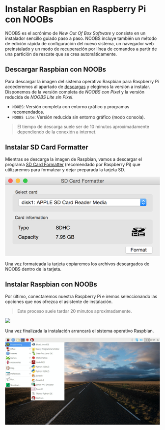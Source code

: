 # Instalar Raspbian en Raspberry Pi con NOOBs

NOOBS es el acrónimo de *New Out Of Box Software* y consiste en un instalador sencillo guiado paso a paso. NOOBS incluye también un método de edición rápida de configuración del nuevo sistema, un navegador web preinstalado y un modo de recuperación por línea de comandos a partir de una partición de rescate que se crea automáticamente.

## Descargar Raspbian con NOOBs

Para descargar la imagen del sistema operativo Raspbian para Raspberry Pi accederemos al apartado de [descargas](https://www.raspberrypi.org/downloads/noobs/) y elegimos la versión a instalar. Disponemos de la versión completa de *NOOBS con Pixel* y la versión reducida de *NOOBS Lite sin Pixel*.

- `NOOBS`: Versión completa con entorno gráfico y programas recomendados.
- `NOOBS Lite`: Versión reducida sin entorno gráfico (modo consola).

> El tiempo de descarga suele ser de 10 minutos aproximadamente dependiendo de la conexión a internet.

## Instalar SD Card Formatter

Mientras se descarga la imagen de Raspbian, vamos a descargar el programa [SD Card Formatter](https://www.sdcard.org/downloads/index.html) (recomendado por Raspberry Pi) que utilizaremos para formatear y dejar preparada la tarjeta SD. 

![](img/sdcard-formatter.png)

Una vez formateada la tarjeta copiaremos los archivos descargados de NOOBS dentro de la tarjeta.


## Instalar Raspbian con NOOBs

Por último, conectaremos nuestra Raspberry Pi e iremos seleccionando las opciones que nos ofrezca el asistente de instalación. 

> Este proceso suele tardar 20 minutos aproximadamente.

![](img/noobs.gif)

Una vez finalizada la instalación arrancará  el sistema operativo Raspbian.

![](img/raspbian.png)
